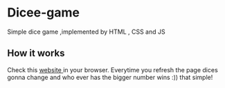 # Dicee-game
Simple dice game ,implemented by HTML , CSS and JS

## How it works
Check this <a href= "https://2x-hra.github.io/Dicee-game/"> website </a> in your browser.
Everytime you refresh the page dices gonna change and who ever has the bigger number wins :)) that simple!
